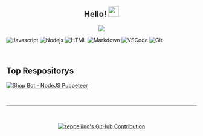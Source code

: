 
<h2 align="center">
  Hello!
  <img src="https://media.giphy.com/media/hvRJCLFzcasrR4ia7z/giphy.gif" width="28">
</h2>



<p align="center">
  <a href="https://github.com/workiing"><img src="https://readme-typing-svg.herokuapp.com/?lines=Wannabe%20Developer%20:^);Stack%20Overflow%20Enjoyer%20:>&center=true&width=380&height=45"></a>
</p>

 


![Javascript](https://img.shields.io/badge/Javascript-F0DB4F?style=for-the-badge&labelColor=black&logo=javascript&logoColor=F0DB4F)
![Nodejs](https://img.shields.io/badge/Nodejs-3C873A?style=for-the-badge&labelColor=black&logo=node.js&logoColor=3C873A)
![HTML](https://img.shields.io/badge/HTML5-E34F26?style=for-the-badge&logo=html5&logoColor=white)
![Markdown](https://img.shields.io/badge/Markdown-000000?style=for-the-badge&logo=markdown&logoColor=white)
![VSCode](https://img.shields.io/badge/Visual_Studio-0078d7?style=for-the-badge&logo=visual%20studio&logoColor=white)
![Git](https://img.shields.io/badge/Git-F05032?style=for-the-badge&logo=git&logoColor=white)

<br/>


## Top Respositorys
[![Shop Bot - NodeJS Puppeteer](https://github-readme-stats.vercel.app/api/pin/?username=zeppeliino&repo=Shop-Bot-NodeJS-Puppeteer&border_color=7F3FBF&bg_color=0D1117&title_color=C9D1D9&text_color=8B949E&icon_color=7F3FBF)](https://github.com/zeppeliino/Shop-Bot-NodeJS-Puppeteer)
<!--
[![Minecraft Skript](https://github-readme-stats.vercel.app/api/pin/?username=workiing&repo=SkriptBook&border_color=7F3FBF&bg_color=0D1117&title_color=C9D1D9&text_color=8B949E&icon_color=7F3FBF)](https://github.com/workiing/SkriptBook)
[![PROJEKT](https://github-readme-stats.vercel.app/api/pin/?username=workiing&repo=REPONAME&border_color=7F3FBF&bg_color=0D1117&title_color=C9D1D9&text_color=8B949E&icon_color=7F3FBF)](REPOLINK)
[![PROJEKT](https://github-readme-stats.vercel.app/api/pin/?username=workiing&repo=REPONAME&border_color=7F3FBF&bg_color=0D1117&title_color=C9D1D9&text_color=8B949E&icon_color=7F3FBF)](REPOLINK)
[![PROJEKT](https://github-readme-stats.vercel.app/api/pin/?username=workiing&repo=REPONAME&border_color=7F3FBF&bg_color=0D1117&title_color=C9D1D9&text_color=8B949E&icon_color=7F3FBF)](REPOLINK)
-->

<br/>
<hr/>
<br/>

<p align="center">
  <a href="https://github.com/zeppeliino">
    <img src="https://github-profile-summary-cards.vercel.app/api/cards/profile-details?username=zeppeliino&theme=radical" alt="zeppeliino's GitHub Contribution"/>
  </a>
</p>
<!--
<a> 
    <a href="https://github.com/workiing"><img alt="workiing's Github Stats" src="https://denvercoder1-github-readme-stats.vercel.app/api?username=workiing&show_icons=true&count_private=true&theme=react&border_color=7F3FBF&bg_color=0D1117&title_color=F85D7F&icon_color=F8D866" height="192px" width="49.5%"/></a>
  <a href="https://github.com/workiing"><img alt="workiing's Top Languages" src="https://denvercoder1-github-readme-stats.vercel.app/api/top-langs/?username=workiing&langs_count=8&layout=compact&theme=react&border_color=7F3FBF&bg_color=0D1117&title_color=F85D7F&icon_color=F8D866" height="192px" width="49.5%"/></a>
  <br/>
</a>
-->

